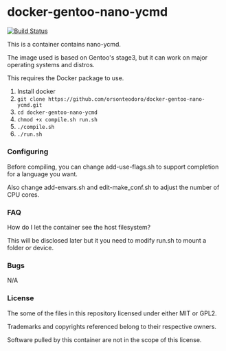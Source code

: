 # docker-gentoo-nano-ycmd

[![Build Status](https://travis-ci.org/orsonteodoro/docker-gentoo-nano-ycmd.svg?branch=master)](https://travis-ci.org/orsonteodoro/docker-gentoo-nano-ycmd)

This is a container contains nano-ycmd.

The image used is based on Gentoo's stage3, but it can work on major operating
systems and distros.

This requires the Docker package to use.

1. Install docker
2. `git clone https://github.com/orsonteodoro/docker-gentoo-nano-ycmd.git`
3. `cd docker-gentoo-nano-ycmd`
4. `chmod +x compile.sh run.sh`
5. `./compile.sh`
7. `./run.sh`

##### 

### Configuring

Before compiling, you can change add-use-flags.sh to support completion for a
language you want.

Also change add-envars.sh and edit-make_conf.sh to adjust the number of CPU
cores.

### FAQ

How do I let the container see the host filesystem?

This will be disclosed later but it you need to modify run.sh to mount a folder
or device.

### Bugs

N/A

### License

The some of the files in this repository licensed under either MIT or GPL2.

Trademarks and copyrights referenced belong to their respective owners.

Software pulled by this container are not in the scope of this license.

